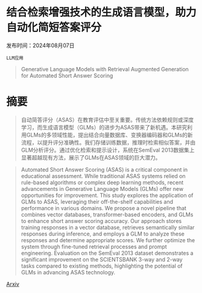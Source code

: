 # 结合检索增强技术的生成语言模型，助力自动化简短答案评分

发布时间：2024年08月07日

`LLM应用`

> Generative Language Models with Retrieval Augmented Generation for Automated Short Answer Scoring

# 摘要

> 自动简答评分（ASAS）在教育评估中至关重要。传统方法依赖规则或深度学习，而生成语言模型（GLMs）的进步为ASAS带来了新机遇。本研究利用GLMs的多领域性能，提出结合向量数据库、变换器编码器和GLMs的新流程，以提升评分准确性。我们存储训练数据，推理时检索相似答案，并由GLM分析评分。通过优化检索和提示设计，系统在SemEval 2013数据集上显著超越现有方法，展示了GLMs在ASAS领域的巨大潜力。

> Automated Short Answer Scoring (ASAS) is a critical component in educational assessment. While traditional ASAS systems relied on rule-based algorithms or complex deep learning methods, recent advancements in Generative Language Models (GLMs) offer new opportunities for improvement. This study explores the application of GLMs to ASAS, leveraging their off-the-shelf capabilities and performance in various domains. We propose a novel pipeline that combines vector databases, transformer-based encoders, and GLMs to enhance short answer scoring accuracy. Our approach stores training responses in a vector database, retrieves semantically similar responses during inference, and employs a GLM to analyze these responses and determine appropriate scores. We further optimize the system through fine-tuned retrieval processes and prompt engineering. Evaluation on the SemEval 2013 dataset demonstrates a significant improvement on the SCIENTSBANK 3-way and 2-way tasks compared to existing methods, highlighting the potential of GLMs in advancing ASAS technology.

[Arxiv](https://arxiv.org/abs/2408.03811)